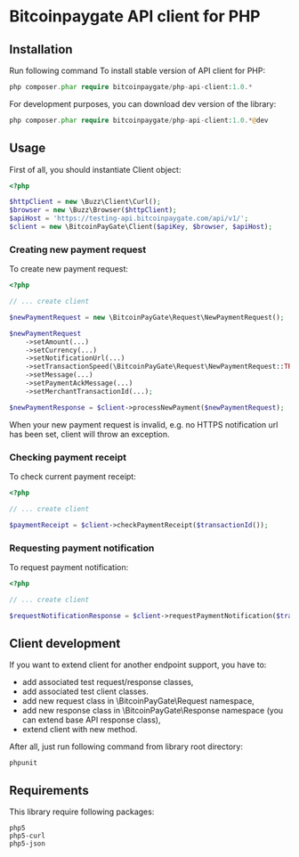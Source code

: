 # Bitcoinpaygate API client for PHP

## Installation

Run following command To install stable version of API client for PHP:

```php
php composer.phar require bitcoinpaygate/php-api-client:1.0.*
```

For development purposes, you can download dev version of the library:

```php
php composer.phar require bitcoinpaygate/php-api-client:1.0.*@dev
```

## Usage

First of all, you should instantiate Client object:

```php
<?php

$httpClient = new \Buzz\Client\Curl();
$browser = new \Buzz\Browser($httpClient);
$apiHost = 'https://testing-api.bitcoinpaygate.com/api/v1/';
$client = new \BitcoinPayGate\Client($apiKey, $browser, $apiHost);
```

### Creating new payment request

To create new payment request:

```php
<?php

// ... create client

$newPaymentRequest = new \BitcoinPayGate\Request\NewPaymentRequest();

$newPaymentRequest
    ->setAmount(...)
    ->setCurrency(...)
    ->setNotificationUrl(...)
    ->setTransactionSpeed(\BitcoinPayGate\Request\NewPaymentRequest::TRANSACTION_SPEED_HIGH)
    ->setMessage(...)
    ->setPaymentAckMessage(...)
    ->setMerchantTransactionId(...);

$newPaymentResponse = $client->processNewPayment($newPaymentRequest);
```

When your new payment request is invalid, e.g. no HTTPS notification url has been set, client will throw an exception.

### Checking payment receipt

To check current payment receipt:

```php
<?php

// ... create client

$paymentReceipt = $client->checkPaymentReceipt($transactionId());
```

### Requesting payment notification

To request payment notification:

```php
<?php

// ... create client

$requestNotificationResponse = $client->requestPaymentNotification($transactionId);
```

## Client development

If you want to extend client for another endpoint support, you have to:

- add associated test request/response classes,
- add associated test client classes.
- add new request class in \BitcoinPayGate\Request namespace,
- add new response class in \BitcoinPayGate\Response namespace (you can extend base API response class),
- extend client with new method.

After all, just run following command from library root directory:

```
phpunit
```

## Requirements

This library require following packages:

```
php5
php5-curl
php5-json
```